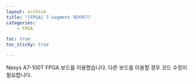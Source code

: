 ```yaml
---
layout: archive
title: "[FPGA] 7-segment 제어하기"
categories: 
    - FPGA

toc: true
toc_sticky: true

---
```

Nexys A7-100T FPGA 보드를 이용했습니다.
다른 보드를 이용할 경우 코드 수정이 필요합니다.

